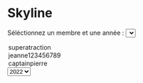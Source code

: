 # Skyline
Séléctionnez un membre et une année : <select class="Membre">
<option value="SuperAtraction">superatraction</option>
<option value="Jeanne123456789">jeanne123456789</option>
  <option value="CaptainPierre">captainpierre</option>
</select><select class="Annee">
  <option>2022</option>
<option>2021</option>
</select>
<script type="text/javascript" src="https://code.jquery.com/jquery-3.6.0.min.js"></script>
<div id="link"></div>
<script type="text/javascript">
  
  var annee;
  var Nom;
  
  $("#link").html("<a href=\"https://skyline.github.com/SuperAtraction/2022\" target=\"_blank\">aller voir la skyline</a>");
  
  $("select.Membre").change(function(){
  Nom = $(this).children("option:selected").val();
  annee = $("select.Annee").children("option:selected").val();
  $("#link").html("<a href=\"https://skyline.github.com/"+Nom+"/"+annee+"\" target=\"_blank\">aller voir la skyline</a>");
  });
  $("select.Annee").change(function(){
  annee = $(this).children("option:selected").val();
  Nom = $("select.Membre").children("option:selected").val();
  $("#link").html("<a href=\"https://skyline.github.com/"+Nom+"/"+annee+"\" target=\"_blank\">aller voir la skyline</a>");
  });
                             </script>
